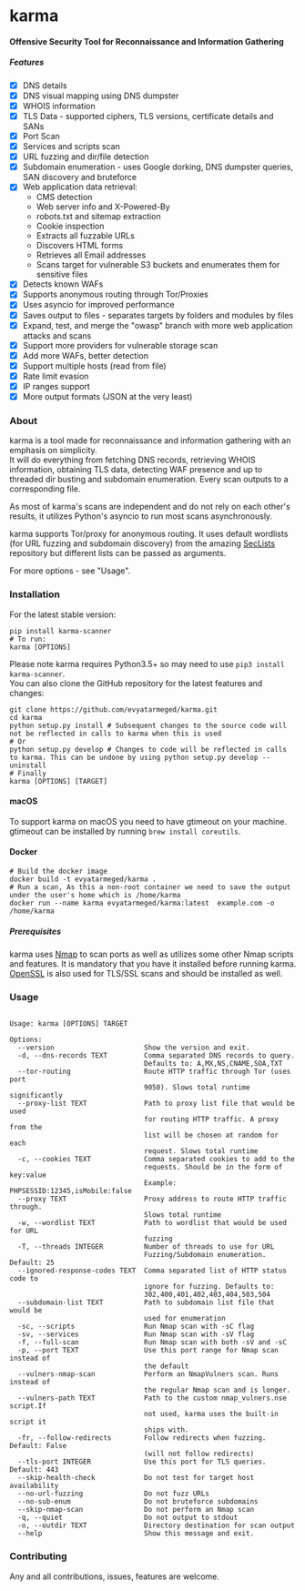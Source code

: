# karma

#### Offensive Security Tool for Reconnaissance and Information Gathering


##### Features

- [x] DNS details
- [x] DNS visual mapping using DNS dumpster
- [x] WHOIS information
- [x] TLS Data - supported ciphers, TLS versions,
      certificate details and SANs
- [x] Port Scan
- [x] Services and scripts scan
- [x] URL fuzzing and dir/file detection
- [x] Subdomain enumeration - uses Google dorking, DNS dumpster queries,
      SAN discovery and bruteforce
- [x] Web application data retrieval:<br>
  - CMS detection
  - Web server info and X-Powered-By
  - robots.txt and sitemap extraction
  - Cookie inspection
  - Extracts all fuzzable URLs
  - Discovers HTML forms
  - Retrieves all Email addresses
  - Scans target for vulnerable S3 buckets and enumerates them
    for sensitive files
- [x] Detects known WAFs
- [x] Supports anonymous routing through Tor/Proxies
- [x] Uses asyncio for improved performance
- [x] Saves output to files - separates targets by folders
      and modules by files
- [x] Expand, test, and merge the "owasp" branch with more web application attacks and scans 
- [x] Support more providers for vulnerable storage scan 
- [x] Add more WAFs, better detection
- [x] Support multiple hosts (read from file)
- [x] Rate limit evasion
- [x] IP ranges support
- [x] More output formats (JSON at the very least)

### About

karma is a tool made for reconnaissance and information gathering with an emphasis on simplicity.<br> It will do everything from
fetching DNS records, retrieving WHOIS information, obtaining TLS data, detecting WAF presence and up to threaded dir busting and
subdomain enumeration. Every scan outputs to a corresponding file.<br>

As most of karma's scans are independent and do not rely on each other's results,
it utilizes Python's asyncio to run most scans asynchronously.<br>

karma supports Tor/proxy for anonymous routing. It uses default wordlists (for URL fuzzing and subdomain discovery)
from the amazing [SecLists](https://github.com/danielmiessler/SecLists) repository but different lists can be passed as arguments.<br>

For more options - see "Usage".

### Installation

For the latest stable version:<br>

```
pip install karma-scanner
# To run:
karma [OPTIONS]
```

Please note karma requires Python3.5+ so may need to use `pip3 install karma-scanner`.<br>
You can also clone the GitHub repository for the latest features and changes:<br>

```
git clone https://github.com/evyatarmeged/karma.git
cd karma
python setup.py install # Subsequent changes to the source code will not be reflected in calls to karma when this is used
# Or
python setup.py develop # Changes to code will be reflected in calls to karma. This can be undone by using python setup.py develop --uninstall
# Finally
karma [OPTIONS] [TARGET]
```

#### macOS

To support karma on macOS you need to have gtimeout on your machine.<br>
gtimeout can be installed by running `brew install coreutils`.

#### Docker<br>

```
# Build the docker image
docker build -t evyatarmeged/karma .
# Run a scan, As this a non-root container we need to save the output under the user's home which is /home/karma
docker run --name karma evyatarmeged/karma:latest  example.com -o /home/karma
```

##### Prerequisites

karma uses [Nmap](https://github.com/nmap/nmap) to scan ports as well as utilizes some other Nmap scripts
and features. It is mandatory that you have it installed before running karma.<br>
[OpenSSL](https://github.com/openssl/openssl) is also used for TLS/SSL scans and should be installed as well.

### Usage

```

Usage: karma [OPTIONS] TARGET

Options:
  --version                      Show the version and exit.
  -d, --dns-records TEXT         Comma separated DNS records to query.
                                 Defaults to: A,MX,NS,CNAME,SOA,TXT
  --tor-routing                  Route HTTP traffic through Tor (uses port
                                 9050). Slows total runtime significantly
  --proxy-list TEXT              Path to proxy list file that would be used
                                 for routing HTTP traffic. A proxy from the
                                 list will be chosen at random for each
                                 request. Slows total runtime
  -c, --cookies TEXT             Comma separated cookies to add to the
                                 requests. Should be in the form of key:value
                                 Example: PHPSESSID:12345,isMobile:false
  --proxy TEXT                   Proxy address to route HTTP traffic through.
                                 Slows total runtime
  -w, --wordlist TEXT            Path to wordlist that would be used for URL
                                 fuzzing
  -T, --threads INTEGER          Number of threads to use for URL
                                 Fuzzing/Subdomain enumeration. Default: 25
  --ignored-response-codes TEXT  Comma separated list of HTTP status code to
                                 ignore for fuzzing. Defaults to:
                                 302,400,401,402,403,404,503,504
  --subdomain-list TEXT          Path to subdomain list file that would be
                                 used for enumeration
  -sc, --scripts                 Run Nmap scan with -sC flag
  -sv, --services                Run Nmap scan with -sV flag
  -f, --full-scan                Run Nmap scan with both -sV and -sC
  -p, --port TEXT                Use this port range for Nmap scan instead of
                                 the default
  --vulners-nmap-scan            Perform an NmapVulners scan. Runs instead of
                                 the regular Nmap scan and is longer.
  --vulners-path TEXT            Path to the custom nmap_vulners.nse script.If
                                 not used, karma uses the built-in script it
                                 ships with.
  -fr, --follow-redirects        Follow redirects when fuzzing. Default: False
                                 (will not follow redirects)
  --tls-port INTEGER             Use this port for TLS queries. Default: 443
  --skip-health-check            Do not test for target host availability
  --no-url-fuzzing               Do not fuzz URLs
  --no-sub-enum                  Do not bruteforce subdomains
  --skip-nmap-scan               Do not perform an Nmap scan
  -q, --quiet                    Do not output to stdout
  -o, --outdir TEXT              Directory destination for scan output
  --help                         Show this message and exit.
```

### Contributing

Any and all contributions, issues, features are welcome.
